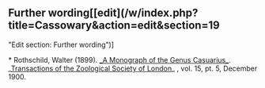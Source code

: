 ## Further wording[[edit](/w/index.php?title=Cassowary&action=edit&section=19
"Edit section: Further wording")]

 \* Rothschild, Walter (1899). [\_A Monograph of the Genus Casuarius\_](https://archive.org/details/monographofgenus00roth). \_[Transactions of the Zoological Society of London](/wiki/Transactions\_of\_the\_Zoological\_Society\_of\_London "Transactions of the Zoological Society of London")\_ , vol. 15, pt. 5, December 1900.
